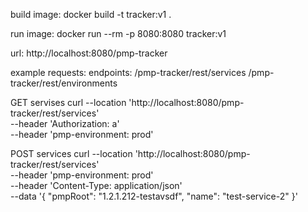 build image:
    docker build -t tracker:v1 .

run image:
    docker run --rm -p 8080:8080 tracker:v1

url:
    http://localhost:8080/pmp-tracker

example requests:
endpoints:
/pmp-tracker/rest/services
/pmp-tracker/rest/environments

GET servises
curl --location 'http://localhost:8080/pmp-tracker/rest/services' \
--header 'Authorization: a' \
--header 'pmp-environment: prod'

POST services
curl --location 'http://localhost:8080/pmp-tracker/rest/services' \
--header 'pmp-environment: prod' \
--header 'Content-Type: application/json' \
--data '{
    "pmpRoot": "1.2.1.212-testavsdf",
    "name": "test-service-2"
}'
